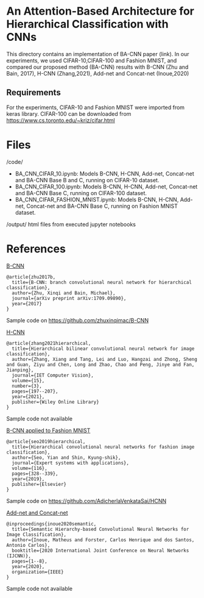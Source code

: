 # An Attention-Based Architecture for Hierarchical Classification with CNNs

This directory contains an implementation of BA-CNN paper (link). In our experiments, we used CIFAR-10,CIFAR-100 and Fashion MNIST, and compared our proposed method (BA-CNN) results with B-CNN (Zhu and Bain, 2017), H-CNN (Zhang,2021), Add-net and Concat-net (Inoue,2020)


## Requirements
For the experiments, CIFAR-10 and Fashion MNIST were imported from keras library. CIFAR-100 can be downloaded from https://www.cs.toronto.edu/~kriz/cifar.html


# Files
/code/
 - BA_CNN_CIFAR_10.ipynb: Models B-CNN, H-CNN, Add-net, Concat-net and BA-CNN Base B and C, running on CIFAR-10 dataset.
 - BA_CNN_CIFAR_100.ipynb: Models B-CNN, H-CNN, Add-net, Concat-net and BA-CNN Base C, running on CIFAR-100 dataset.
 - BA_CNN_CIFAR_FASHION_MNIST.ipynb: Models B-CNN, H-CNN, Add-net, Concat-net and BA-CNN Base C, running on Fashion MNIST dataset.

/output/
html files from executed jupyter notebooks



# References

[B-CNN](https://arxiv.org/abs/1709.09890)

```
@article{zhu2017b,
  title={B-CNN: branch convolutional neural network for hierarchical classification}, 
  author={Zhu, Xinqi and Bain, Michael},
  journal={arXiv preprint arXiv:1709.09890},
  year={2017}
}
```
Sample code on https://github.com/zhuxinqimac/B-CNN

[H-CNN](https://ietresearch.onlinelibrary.wiley.com/doi/full/10.1049/cvi2.12023)
```
@article{zhang2021hierarchical,
  title={Hierarchical bilinear convolutional neural network for image classification},
  author={Zhang, Xiang and Tang, Lei and Luo, Hangzai and Zhong, Sheng and Guan, Ziyu and Chen, Long and Zhao, Chao and Peng, Jinye and Fan, Jianping},
  journal={IET Computer Vision},
  volume={15},
  number={3},
  pages={197--207},
  year={2021},
  publisher={Wiley Online Library}
}
```
Sample code not available

[B-CNN applied to Fashion MNIST](https://www.sciencedirect.com/science/article/abs/pii/S0957417418305992)
```
@article{seo2019hierarchical,
  title={Hierarchical convolutional neural networks for fashion image classification},
  author={Seo, Yian and Shin, Kyung-shik},
  journal={Expert systems with applications},
  volume={116},
  pages={328--339},
  year={2019},
  publisher={Elsevier}
}
```
Sample code on https://github.com/AdicherlaVenkataSai/HCNN

[Add-net and Concat-net](https://ieeexplore.ieee.org/abstract/document/9207246)
```
@inproceedings{inoue2020semantic,
  title={Semantic Hierarchy-based Convolutional Neural Networks for Image Classification},
  author={Inoue, Matheus and Forster, Carlos Henrique and dos Santos, Antonio Carlos},
  booktitle={2020 International Joint Conference on Neural Networks (IJCNN)},
  pages={1--8},
  year={2020},
  organization={IEEE}
}
```
Sample code not available
